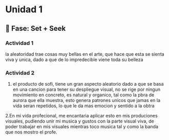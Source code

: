 # Unidad 1

## 🔎 Fase: Set + Seek

### Actividad 1

la aleatoridad trae cosas muy bellas en el arte, que hace que esta se sienta viva y unica, dado a que de lo impredecible viene toda su belleza

### Actividad 2

1. el producto de sofi, tiene un gran aspecto aleatorio dado a que se basa en una cancion para tener su despliegue visual, no se rige por ningun movimiento en concreto, es natural y organico, tal como la pbra de aurora que ella muestra, esto genera patrones unicos que jamas en la vida seran repetidos, lo que le da mas emocion y sentido a la obtra

2.En mi vida profecional, me encantaria aplicar esto en mis produciones visuales, pudiendo unir mi musica y gustos con la parte visual viva, de poder trabajar en mis visuales mientras toco musica tal y como la banda que nos mostro el profe.
